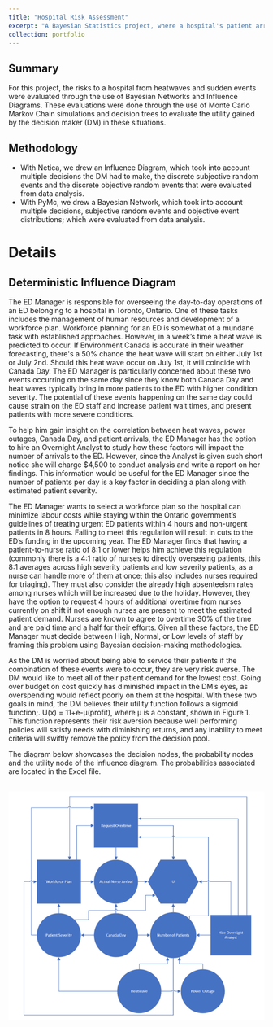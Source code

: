 ```yaml
---
title: "Hospital Risk Assessment"
excerpt: "A Bayesian Statistics project, where a hospital's patient arrivals and associated costs were modelled. <br/>"
collection: portfolio
---
```

## Summary
For this project, the risks to a hospital from heatwaves and sudden events were evaluated through the use of Bayesian Networks and Influence Diagrams. These evaluations were done through the use of Monte Carlo Markov Chain simulations and decision trees to evaluate the utility gained by the decision maker (DM) in these situations.

## Methodology
- With Netica, we drew an Influence Diagram, which took into account multiple decisions the DM had to make, the discrete subjective random events and the discrete objective random events that were evaluated from data analysis.
- With PyMc, we drew a Bayesian Network, which took into account multiple decisions, subjective random events and objective event distributions; which were evaluated from data analysis.

# Details

## Deterministic Influence Diagram

The ED Manager is responsible for overseeing the day-to-day operations of an ED belonging to a hospital in Toronto, Ontario. One of these tasks includes the management of human resources and development of a workforce plan. Workforce planning for an ED is somewhat of a mundane task with established approaches. However, in a week’s time a heat wave is predicted to occur. If Environment Canada is accurate in their weather forecasting, there's a 50% chance the heat wave will start on either July 1st or July 2nd. Should this heat wave occur on July 1st, it will coincide with Canada Day. The ED Manager is particularly concerned about these two events occurring on the same day since they know both Canada Day and heat waves typically bring in more patients to the ED with higher condition severity. The potential of these events happening on the same day could cause strain on the ED staff and increase patient wait times, and present patients with more severe conditions. 

To help him gain insight on the correlation between heat waves, power outages, Canada Day, and patient arrivals, the ED Manager has the option to hire an Overnight Analyst to study how these factors will impact the number of arrivals to the ED. However, since the Analyst is given such short notice she will charge $4,500 to conduct analysis and write a report on her findings. This information would be useful for the ED Manager since the number of patients per day is a key factor in deciding a plan along with estimated patient severity. 

The ED Manager wants to select a workforce plan so the hospital can minimize labour costs while staying within the Ontario government’s guidelines of treating urgent ED patients within 4 hours and non-urgent patients in 8 hours. Failing to meet this regulation will result in cuts to the ED’s funding in the upcoming year. The ED Manager finds that having a patient-to-nurse ratio of 8:1 or lower helps him achieve this regulation (commonly there is a 4:1 ratio of nurses to directly overseeing patients, this 8:1 averages across high severity patients and low severity patients, as a nurse can handle more of them at once; this also includes nurses required for triaging). They must also consider the already high absenteeism rates among nurses which will be increased due to the holiday. However, they have the option to request 4 hours of additional overtime from nurses currently on shift if not enough nurses are present to meet the estimated patient demand. Nurses are known to agree to overtime 30% of the time and are paid time and a half for their efforts. Given all these factors, the ED Manager must decide between High, Normal, or Low levels of staff by framing this problem using Bayesian decision-making methodologies. 

As the DM is worried about being able to service their patients if the combination of these events were to occur, they are very risk averse. The DM would like to meet all of their patient demand for the lowest cost. Going over budget on cost quickly has diminished impact in the DM’s eyes, as overspending would reflect poorly on them at the hospital. With these two goals in mind, the DM believes their utility function follows a sigmoid function;. U(x) = 11+e-μ(profit), where μ is a constant, shown in Figure 1. This function represents their risk aversion because well performing policies will satisfy needs with diminishing returns, and any inability to meet criteria will swiftly remove the policy from the decision pool.

The diagram below showcases the decision nodes, the probability nodes and the utility node of the influence diagram. The probabilities associated are located in the Excel file.

<br/><img src="/images/Portfolio2/Diagram1Portfolio2.png">

